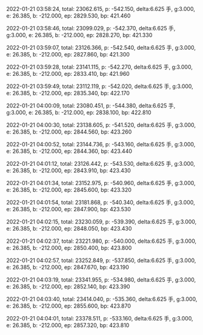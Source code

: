 2022-01-21 03:58:24, total: 23062.615, p: -542.150, delta:6.625 手, g:3.000, e: 26.385, b: -212.000, ep: 2829.530, bp: 421.460

2022-01-21 03:58:46, total: 23099.029, p: -542.370, delta:6.625 手, g:3.000, e: 26.385, b: -212.000, ep: 2828.270, bp: 421.330

2022-01-21 03:59:07, total: 23126.366, p: -542.540, delta:6.625 手, g:3.000, e: 26.385, b: -212.000, ep: 2827.860, bp: 421.300

2022-01-21 03:59:28, total: 23141.115, p: -542.270, delta:6.625 手, g:3.000, e: 26.385, b: -212.000, ep: 2833.410, bp: 421.960

2022-01-21 03:59:49, total: 23112.119, p: -542.020, delta:6.625 手, g:3.000, e: 26.385, b: -212.000, ep: 2835.340, bp: 422.170

2022-01-21 04:00:09, total: 23080.451, p: -544.380, delta:6.625 手, g:3.000, e: 26.385, b: -212.000, ep: 2838.100, bp: 422.810

2022-01-21 04:00:30, total: 23138.605, p: -541.520, delta:6.625 手, g:3.000, e: 26.385, b: -212.000, ep: 2844.560, bp: 423.260

2022-01-21 04:00:52, total: 23144.736, p: -543.160, delta:6.625 手, g:3.000, e: 26.385, b: -212.000, ep: 2844.360, bp: 423.440

2022-01-21 04:01:12, total: 23126.442, p: -543.530, delta:6.625 手, g:3.000, e: 26.385, b: -212.000, ep: 2843.910, bp: 423.430

2022-01-21 04:01:34, total: 23152.975, p: -540.960, delta:6.625 手, g:3.000, e: 26.385, b: -212.000, ep: 2845.600, bp: 423.320

2022-01-21 04:01:54, total: 23181.868, p: -540.340, delta:6.625 手, g:3.000, e: 26.385, b: -212.000, ep: 2847.900, bp: 423.530

2022-01-21 04:02:15, total: 23230.059, p: -539.390, delta:6.625 手, g:3.000, e: 26.385, b: -212.000, ep: 2848.050, bp: 423.430

2022-01-21 04:02:37, total: 23221.980, p: -540.000, delta:6.625 手, g:3.000, e: 26.385, b: -212.000, ep: 2850.400, bp: 423.800

2022-01-21 04:02:57, total: 23252.849, p: -537.850, delta:6.625 手, g:3.000, e: 26.385, b: -212.000, ep: 2847.670, bp: 423.190

2022-01-21 04:03:19, total: 23341.955, p: -534.980, delta:6.625 手, g:3.000, e: 26.385, b: -212.000, ep: 2852.140, bp: 423.390

2022-01-21 04:03:40, total: 23414.040, p: -535.360, delta:6.625 手, g:3.000, e: 26.385, b: -212.000, ep: 2855.600, bp: 423.870

2022-01-21 04:04:01, total: 23378.511, p: -533.160, delta:6.625 手, g:3.000, e: 26.385, b: -212.000, ep: 2857.320, bp: 423.810